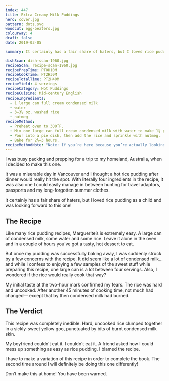 ```yaml
---
index: 447
title: Extra Creamy Milk Puddings
hero: cover.jpg
pattern: dots.svg
woodcut: egg-beaters.jpg
colourway: 4
draft: false
date: 2019-03-05

summary: It certainly has a fair share of haters, but I loved rice pudding as a child and was looking forward to this one!

dishScan: dish-scan-1960.jpg
recipeScan: recipe-scan-1960.jpg
recipePrepTime: PT0H10M
recipeCookTime: PT2H30M
recipeTotalTime: PT2H40M
recipeYield: 4 servings
recipeCategory: Hot Puddings
recipeCuisine: Mid-century English
recipeIngredients:
  - 1 large can full cream condensed milk
  - water
  - 3–3½ oz. washed rice
  - nutmeg
recipeMethod:
  - Preheat oven to 300˚F.
  - Mix one large can full cream condensed milk with water to make 1¾ pint.
  - Pour into a pie dish, then add the rice and sprinkle with nutmeg.
  - Bake for 2½–3 hours.
recipeMethodNote: "Note: If you’re here because you’re actually looking for a rice pudding recipe that works, don’t try this one. This one on [allrecipes](https://www.allrecipes.com/recipe/24059/creamy-rice-pudding/) has a pretty decent rating."
---
```


I was busy packing and prepping for a trip to my homeland, Australia, when I decided to make this one.

It was a miserable day in Vancouver and I thought a hot rice pudding after dinner would really hit the spot. With literally four ingredients in the recipe, it was also one I could easily manage in between hunting for travel adaptors, passports and my long-forgotten summer clothes.

It certainly has a fair share of haters, but I loved rice pudding as a child and was looking forward to this one!

## The Recipe

Like many rice pudding recipes, Marguerite’s is extremely easy. A large can of condensed milk, some water and some rice. Leave it alone in the oven and in a couple of hours you’ve got a tasty, hot dessert to eat.

But once my pudding was successfully baking away, I was suddenly struck by a few concerns with the recipe. It did seem like a lot of condensed milk... and while I confess to enjoying a few samples of the sweet stuff while preparing this recipe, one large can is a lot between four servings. Also, I wondered if the rice would really cook that way?

My initial taste at the two-hour mark confirmed my fears. The rice was hard and uncooked. After another 45 minutes of cooking time, not much had changed— except that by then condensed milk had burned.

## The Verdict

This recipe was completely inedible. Hard, uncooked rice clumped together in a sickly-sweet yellow goo, punctuated by bits of burnt condensed milk skin.

My boyfriend couldn’t eat it. I couldn’t eat it. A friend asked how I could mess up something as easy as rice pudding. I blamed the recipe.

I have to make a variation of this recipe in order to complete the book. The second time around I will definitely be doing this one differently!

Don’t make this at home! You have been warned.